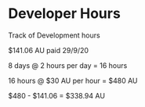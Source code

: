 # Developer Hours

Track of Development hours

$141.06 AU paid 29/9/20

8 days @ 2 hours per day = 16 hours

16 hours @ $30 AU per hour = $480 AU

$480 - $141.06 = $338.94 AU

